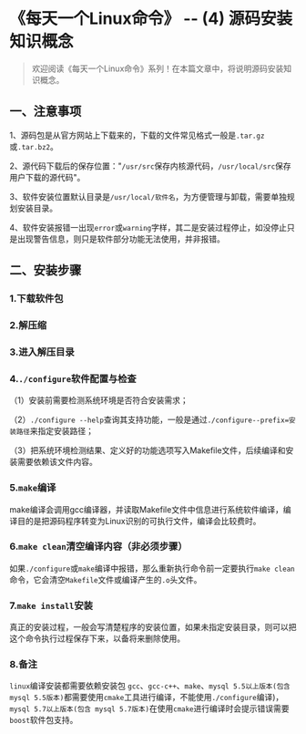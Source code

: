 # 《每天一个Linux命令》 -- (4) 源码安装知识概念



> 欢迎阅读《每天一个Linux命令》系列！在本篇文章中，将说明源码安装知识概念。
>

## 一、注意事项

1、源码包是从官方网站上下载来的，下载的文件常见格式一般是`.tar.gz`或`.tar.bz2`。

2、源代码下载后的保存位置："`/usr/src`保存内核源代码，`/usr/local/src`保存用户下载的源代码"。

3、软件安装位置默认目录是`/usr/local/软件名`，为方便管理与卸载，需要单独规划安装目录。

4、软件安装报错一出现`error`或`warning`字样，其二是安装过程停止，如没停止只是出现警告信息，则只是软件部分功能无法使用，并非报错。



## 二、安装步骤

### 1.下载软件包

### 2.解压缩

### 3.进入解压目录

### 4.`./configure`软件配置与检查

（1）安装前需要检测系统环境是否符合安装需求；

（2）`./configure --help`查询其支持功能，一般是通过`./configure--prefix=安装路径`来指定安装路径；

（3）把系统环境检测结果、定义好的功能选项写入Makefile文件，后续编译和安装需要依赖该文件内容。

### 5.`make`编译

make编译会调用gcc编译器，并读取Makefile文件中信息进行系统软件编译，编译目的是把源码程序转变为Linux识别的可执行文件，编译会比较费时。

### 6.`make clean`清空编译内容（非必须步骤）

如果`./configure`或`make`编译中报错，那么重新执行命令前一定要执行`make clean`命令，它会清空`Makefile`文件或编译产生的`.o`头文件。

### 7.`make install`安装

真正的安装过程，一般会写清楚程序的安装位置，如果未指定安装目录，则可以把这个命令执行过程保存下来，以备将来删除使用。

### 8.备注

`linux`编译安装都需要依赖安装包 `gcc`、`gcc-c++`、`make`、`mysql 5.5以上版本(包含mysql 5.5版本)`都需要使用`cmake`工具进行编译，不能使用`./configure`编译)，`mysql 5.7以上版本(包含 mysql 5.7版本)`在使用`cmake`进行编译时会提示错误需要`boost`软件包支持。